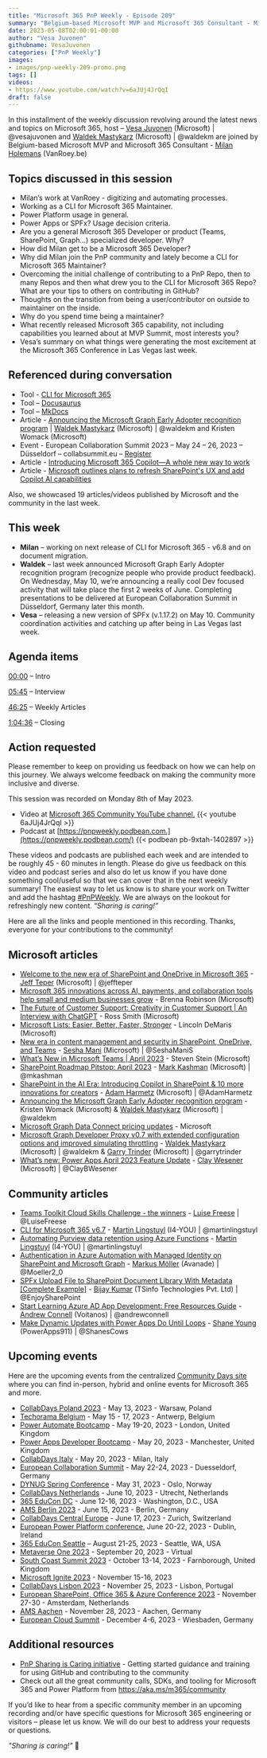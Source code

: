 ```yaml
---
title: "Microsoft 365 PnP Weekly - Episode 209"
summary: "Belgium-based Microsoft MVP and Microsoft 365 Consultant - Milan Holemans (VanRoey.be) joins Microsoft’s Vesa Juvonen and Waldek Mastykarz in a discussion on development - Power Apps vs SPFx, contributing to PnP community, being a maintainer, plus 19 articles/videos."
date: 2023-05-08T02:00:01-00:00
author: "Vesa Juvonen"
githubname: VesaJuvonen
categories: ["PnP Weekly"]
images:
- images/pnp-weekly-209-promo.png
tags: []
videos:
- https://www.youtube.com/watch?v=6aJUj4JrQqI
draft: false
---
```

 
In this installment of the weekly discussion revolving around the latest news and topics on Microsoft 365, host – [Vesa Juvonen](http://twitter.com/vesajuvonen) (Microsoft) | @vesajuvonen and [Waldek Mastykarz](http://twitter.com/waldekm) (Microsoft) | @waldekm are joined by Belgium-based Microsoft MVP and Microsoft 365 Consultant - [Milan Holemans](https://www.linkedin.com/in/milan-holemans/) (VanRoey.be)

## Topics discussed in this session

* Milan’s work at VanRoey - digitizing and automating processes.
* Working as a CLI for Microsoft 365 Maintainer.
* Power Platform usage in general.
* Power Apps or SPFx? Usage decision criteria.
* Are you a general Microsoft 365 Developer or product (Teams, SharePoint, Graph…) specialized developer. Why?
* How did Milan get to be a Microsoft 365 Developer?
* Why did Milan join the PnP community and lately become a CLI for Microsoft 365 Maintainer?
* Overcoming the initial challenge of contributing to a PnP Repo, then to many Repos and then what drew you to the CLI for Microsoft 365 Repo? What are your tips to others on contributing in GitHub?
* Thoughts on the transition from being a user/contributor on outside to maintainer on the inside.
* Why do you spend time being a maintainer?
* What recently released Microsoft 365 capability, not including capabilities you learned about at MVP Summit, most interests you?
* Vesa’s summary on what things were generating the most excitement at the Microsoft 365 Conference in Las Vegas last week.
 
## Referenced during conversation

* Tool - [CLI for Microsoft 365](https://pnp.github.io/cli-microsoft365/)
* Tool – [Docusaurus](https://docusaurus.io/)
* Tool – [MkDocs](https://www.mkdocs.org/)
* Article - [Announcing the Microsoft Graph Early Adopter recognition program](https://devblogs.microsoft.com/microsoft365dev/microsoft-graph-early-adopter-recognition-program/) \| [Waldek Mastykarz](https://twitter.com/waldekm) (Microsoft) \| @waldekm and Kristen Womack (Microsoft)
* Event - European Collaboration Summit 2023 – May 24 – 26, 2023 – Düsseldorf – collabsummit.eu – [Register](https://www.collabsummit.eu/)
* Article - [Introducing Microsoft 365 Copilot—A whole new way to work](https://www.microsoft.com/microsoft-365/blog/2023/03/16/introducing-microsoft-365-copilot-a-whole-new-way-to-work/)
* Article - [Microsoft outlines plans to refresh SharePoint's UX and add Copilot AI capabilities](https://www.directionsonmicrosoft.com/blog/2023-05-02/microsoft-outlines-plans-refresh-sharepoints-ux-and-add-copilot-ai-capabilities)

Also, we showcased 19 articles/videos published by Microsoft and the community in the last week.

## This week

* **Milan** – working on next release of CLI for Microsoft 365 - v6.8 and on document migration.
* **Waldek** – last week announced Microsoft Graph Early Adopter recognition program (recognize people who provide product feedback). On Wednesday, May 10, we’re announcing a really cool Dev focused activity that will take place the first 2 weeks of June. Completing presentations to be delivered at European Collaboration Summit in Düsseldorf, Germany later this month.
* **Vesa** – releasing a new version of SPFx (v.1.17.2) on May 10. Community coordination activities and catching up after being in Las Vegas last week.

## Agenda items

[00:00](https://youtu.be/6aJUj4JrQqI?t=0) – Intro

[05:45](https://youtu.be/6aJUj4JrQqI?t=345) – Interview

[46:25](https://youtu.be/6aJUj4JrQqI?t=2785) – Weekly Articles

[1:04:36](https://youtu.be/6aJUj4JrQqI?t=3876) – Closing

## Action requested

Please remember to keep on providing us feedback on how we can help on this journey. We always welcome feedback on making the community more inclusive and diverse.

This session was recorded on Monday 8th of May 2023.

*   Video at [Microsoft 365 Community YouTube channel.](https://aka.ms/m365pnp-videos)
    {{< youtube 6aJUj4JrQqI >}}
*   Podcast at [https://pnpweekly.podbean.com.](https://pnpweekly.podbean.com/) 
    {{< podbean pb-9xtah-1402897 >}}

These videos and podcasts are published each week and are intended to be roughly 45 - 60 minutes in length.  Please do give us feedback on this video and podcast series and also do let us know if you have done something cool/useful so that we can cover that in the next weekly summary! The easiest way to let us know is to share your work on Twitter and add the hashtag [#PnPWeekly](https://twitter.com/search?q=%23pnpweekly). We are always on the lookout for refreshingly new content. “_Sharing is caring!”_ 

Here are all the links and people mentioned in this recording. Thanks, everyone for your contributions to the community!

## Microsoft articles

* [Welcome to the new era of SharePoint and OneDrive in Microsoft 365](https://www.microsoft.com/microsoft-365/blog/2023/05/02/welcome-to-the-new-era-of-sharepoint-and-onedrive-in-microsoft-365/) - [Jeff Teper](https://twitter.com/jeffteper) (Microsoft) | @jeffteper
* [Microsoft 365 innovations across AI, payments, and collaboration tools help small and medium businesses grow](https://www.microsoft.com/microsoft-365/blog/2023/05/01/microsoft-365-innovations-across-ai-payments-and-collaboration-tools-help-small-and-medium-businesses-grow/) - Brenna Robinson (Microsoft)
* [The Future of Customer Support: Creativity in Customer Support | An Interview with ChatGPT](https://techcommunity.microsoft.com/t5/microsoft-365-blog/the-future-of-customer-support-creativity-in-customer-support-an/ba-p/3807145) - Ross Smith (Microsoft)
* [Microsoft Lists: Easier, Better, Faster, Stronger](https://techcommunity.microsoft.com/t5/microsoft-365-blog/microsoft-lists-easier-better-faster-stronger/ba-p/3806075) - Lincoln DeMaris (Microsoft)
* [New era in content management and security in SharePoint, OneDrive, and Teams](https://techcommunity.microsoft.com/t5/microsoft-365-blog/new-era-in-content-management-and-security-in-sharepoint/ba-p/3806083) - [Sesha Mani](https://twitter.com/SeshaManiS) (Microsoft) | @SeshaManiS
* [What’s New in Microsoft Teams | April 2023](https://techcommunity.microsoft.com/t5/microsoft-teams-blog/what-s-new-in-microsoft-teams-april-2023/ba-p/3809297) - Steven Stein (Microsoft)
* [SharePoint Roadmap Pitstop: April 2023](https://techcommunity.microsoft.com/t5/microsoft-sharepoint-blog/sharepoint-roadmap-pitstop-april-2023/ba-p/3808955) - [Mark Kashman](https://twitter.com/mkashman) (Microsoft) | @mkashman
* [SharePoint in the AI Era: Introducing Copilot in SharePoint & 10 more innovations for creators](https://techcommunity.microsoft.com/t5/microsoft-sharepoint-blog/sharepoint-in-the-ai-era-introducing-copilot-in-sharepoint-amp/ba-p/3806069) - [Adam Harmetz](https://twitter.com/AdamHarmetz) (Microsoft) | @AdamHarmetz
* [Announcing the Microsoft Graph Early Adopter recognition program](https://devblogs.microsoft.com/microsoft365dev/microsoft-graph-early-adopter-recognition-program/) - Kristen Womack (Microsoft) & [Waldek Mastykarz](https://twitter.com/waldekm) (Microsoft) | @waldekm
* [Microsoft Graph Data Connect pricing updates](https://devblogs.microsoft.com/microsoft365dev/microsoft-graph-data-connect-pricing-updates/) - Microsoft
* [Microsoft Graph Developer Proxy v0.7 with extended configuration options and improved simulating throttling](https://devblogs.microsoft.com/microsoft365dev/microsoft-graph-developer-proxy-v0-7-extended-configuration-options-improved-simulating-throttling/) - [Waldek Mastykarz](https://twitter.com/waldekm) (Microsoft) | @waldekm & [Garry Trinder](https://twitter.com/garrytrinder) (Microsoft) | @garrytrinder
* [What’s new: Power Apps April 2023 Feature Update](https://powerapps.microsoft.com/blog/whats-new-power-apps-april-2023-feature-update/) - [Clay Wesener](https://twitter.com/ClayBWesener) (Microsoft) | @ClayBWesener

## Community articles

* [Teams Toolkit Cloud Skills Challenge - the winners](https://pnp.github.io/blog/post/teams-toolkit-cloud-skills-challenge-winners/) - [Luise Freese](https://twitter.com/LuiseFreese) | @LuiseFreese
* [CLI for Microsoft 365 v6.7](https://pnp.github.io/blog/cli-for-microsoft-365/cli-for-microsoft-365-v6-7/) - [Martin Lingstuyl](https://twitter.com/martinlingstuyl) (I4-YOU) | @martinlingstuyl
* [Automating Purview data retention using Azure Functions](https://www.blimped.nl/automating-purview-data-retention-using-azure-functions/) - [Martin Lingstuyl](https://twitter.com/martinlingstuyl) (I4-YOU) | @martinlingstuyl
* [Authentication in Azure Automation with Managed Identity on SharePoint and Microsoft Graph](https://mmsharepoint.wordpress.com/2023/05/04/authentication-in-azure-automation-with-managed-identity-on-sharepoint-and-microsoft-graph/) - [Markus Möller](https://twitter.com/Moeller2_0) (Avanade) | @Moeller2_0
* [SPFx Upload File to SharePoint Document Library With Metadata [Complete Example]](https://www.spguides.com/spfx-upload-file-to-sharepoint-document-library-with-metadata/) - [Bijay Kumar](https://twitter.com/EnjoySharePoint) (TSinfo Technologies Pvt. Ltd) | @EnjoySharePoint
* [Start Learning Azure AD App Development: Free Resources Guide](https://www.youtube.com/watch?v=yi2za3FyUJc) - [Andrew Connell](https://twitter.com/andrewconnell) (Voitanos) | @andrewconnell
* [Make Dynamic Updates with Power Apps Do Until Loops](https://www.youtube.com/watch?v=YhUzkrWOfro) - [Shane Young](https://twitter.com/ShanesCows) (PowerApps911) | @ShanesCows

## Upcoming events

Here are the upcoming events from the centralized [Community Days site](https://communitydays.org/events?when=upcoming) where you can find in-person, hybrid and online events for Microsoft 365 and more.

* [CollabDays Poland 2023](https://www.communitydays.org/event/2023-05-13/collabdays-poland-2023) - May 13, 2023 - Warsaw, Poland
* [Techorama Belgium](https://www.techorama.be/) - May 15 - 17, 2023 - Antwerp, Belgium
* [Power Automate Bootcamp](https://www.communitydays.org/event/2023-05-19/power-automate-bootcamp-2023) - May 19-20, 2023 - London, United Kingdom
* [Power Apps Developer Bootcamp](https://www.communitydays.org/event/2023-05-20/power-apps-developer-bootcamp) - May 20, 2023 - Manchester, United Kingdom
* [CollabDays Italy](https://www.collabdays.org/2023-italy/) - May 20, 2023 - Milan, Italy
* [European Collaboration Summit](https://www.collabsummit.eu/) - May 22-24, 2023 - Duesseldorf, Germany
* [DYNUG Spring Conference](https://www.communitydays.org/event/2023-05-31/dynug-spring-conference) - May 31, 2023 - Oslo, Norway
* [CollabDays Netherlands](https://www.communitydays.org/event/2023-06-10/collabdays-netherlands-2023) - June 10, 2023 - Utrecht, Netherlands
* [365 EduCon DC](https://365educon.com/DC/) - June 12-16, 2023 - Washington, D.C., USA
* [AMS Berlin 2023](https://www.communitydays.org/event/2023-06-15/amsberlin-2023) - June 15, 2023 - Berlin, Germany
* [CollabDays Central Europe](https://www.collabdays.org/2023-ce/) - June 17, 2023 - Zurich, Switzerland
* [European Power Platform conference](https://www.sharepointeurope.com/european-power-platform-conference/), June 20-22, 2023 - Dublin, Ireland
* [365 EduCon Seattle](https://365educon.com/Seattle/) – August 21-25, 2023 - Seattle, WA, USA
* [Metaverse One 2023](https://www.communitydays.org/event/2023-09-20/metaverse-one-2023) - September 20, 2023 - Virtual
* [South Coast Summit 2023](https://www.southcoastsummit.com/) - October 13-14, 2023 - Farnborough, United Kingdom
* [Microsoft Ignite 2023](https://ignite.microsoft.com/) - November 15-16, 2023
* [CollabDays Lisbon 2023](https://www.collabdays.org/2023-lisbon/) - November 25, 2023 - Lisbon, Portugal
* [European SharePoint, Office 365 & Azure Conference 2023](https://www.sharepointeurope.com/) - November 27-30 - Amsterdam, Netherlands
* [AMS Aachen](https://www.communitydays.org/event/2023-11-28/ams-aachen) - November 28, 2023 - Aachen, Germany
* [European Cloud Summit](https://www.cloudsummit.eu/) - December 4-6, 2023 - Wiesbaden, Germany

## Additional resources

* [PnP Sharing is Caring initiative](https://aka.ms/sharing-is-caring) - Getting started guidance and training for using GitHub and contributing to the community
* Check out all the great community calls, SDKs, and tooling for Microsoft 365 and Power Platform from <https://aka.ms/m365/community>

If you’d like to hear from a specific community member in an upcoming recording and/or have specific questions for Microsoft 365 engineering or visitors – please let us know. We will do our best to address your requests or questions.

_"Sharing is caring!"_ 🧡

